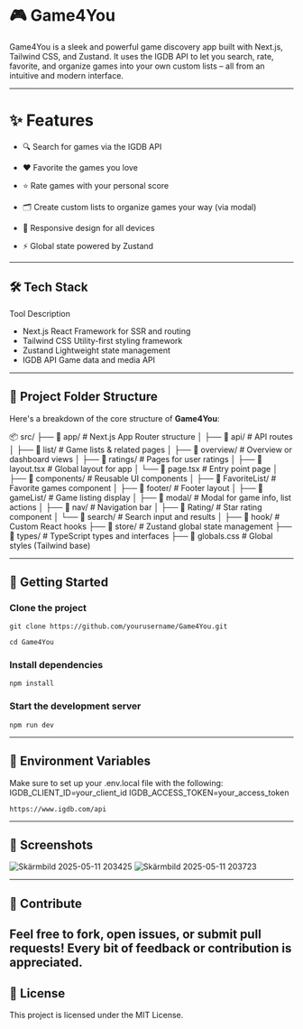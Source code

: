 # 🎮 Game4You
Game4You is a sleek and powerful game discovery app built with Next.js, Tailwind CSS, and Zustand. It uses the IGDB API to let you search, rate, favorite, and organize games into your own custom lists – all from an intuitive and modern interface.

---

# ✨ Features
- 🔍 Search for games via the IGDB API

- ❤️ Favorite the games you love

- ⭐ Rate games with your personal score

- 🗂️ Create custom lists to organize games your way (via modal)

- 📱 Responsive design for all devices

- ⚡ Global state powered by Zustand

---

## 🛠️ Tech Stack
Tool	Description
- Next.js	React Framework for SSR and routing
- Tailwind CSS	Utility-first styling framework
- Zustand	Lightweight state management
- IGDB API	Game data and media API

---
## 📁 Project Folder Structure

Here's a breakdown of the core structure of **Game4You**:

📦 src/
├── 📂 app/ # Next.js App Router structure
│ ├── 📂 api/ # API routes
│ ├── 📂 list/ # Game lists & related pages
│ ├── 📂 overview/ # Overview or dashboard views
│ ├── 📂 ratings/ # Pages for user ratings
│ ├── 📄 layout.tsx # Global layout for app
│ └── 📄 page.tsx # Entry point page
│
├── 📂 components/ # Reusable UI components
│ ├── 📂 FavoriteList/ # Favorite games component
│ ├── 📂 footer/ # Footer layout
│ ├── 📂 gameList/ # Game listing display
│ ├── 📂 modal/ # Modal for game info, list actions
│ ├── 📂 nav/ # Navigation bar
│ ├── 📂 Rating/ # Star rating component
│ └── 📂 search/ # Search input and results
│
├── 📂 hook/ # Custom React hooks
├── 📂 store/ # Zustand global state management
├── 📂 types/ # TypeScript types and interfaces
├── 📄 globals.css # Global styles (Tailwind base)

---


## 🚀 Getting Started
### Clone the project
```
git clone https://github.com/yourusername/Game4You.git
```
```
cd Game4You
```
### Install dependencies
```
npm install
```
### Start the development server
```
npm run dev
```
---

## 🧪 Environment Variables
Make sure to set up your .env.local file with the following:
IGDB_CLIENT_ID=your_client_id
IGDB_ACCESS_TOKEN=your_access_token
```
https://www.igdb.com/api
```
---
## 📸 Screenshots
![Skärmbild 2025-05-11 203425](https://github.com/user-attachments/assets/f121b7de-6410-42d9-9e94-210c70c06ddb)
![Skärmbild 2025-05-11 203723](https://github.com/user-attachments/assets/8139fdd9-bddd-41bf-a849-d322c6c321e8)

---
## 🙌 Contribute
Feel free to fork, open issues, or submit pull requests!
Every bit of feedback or contribution is appreciated.
---
## 📄 License
This project is licensed under the MIT License.
